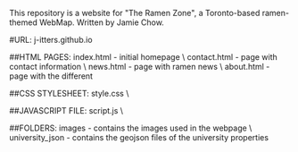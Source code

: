 This repository is a website for "The Ramen Zone", a Toronto-based ramen-themed WebMap. Written by Jamie Chow.

#URL: j-itters.github.io

##HTML PAGES:
index.html - initial homepage \\
contact.html - page with contact information \\
news.html - page with ramen news \\
about.html - page with the different 

##CSS STYLESHEET:
style.css \\

##JAVASCRIPT FILE:
script.js \\

##FOLDERS:
images - contains the images used in the webpage \\
university_json - contains the geojson files of the university properties
